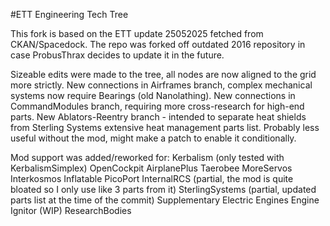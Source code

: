 #ETT
Engineering Tech Tree

This fork is based on the ETT update 25052025 fetched from CKAN/Spacedock. The repo was forked off outdated 2016 repository in case ProbusThrax decides to update it in the future.


Sizeable edits were made to the tree, all nodes are now aligned to the grid more strictly.
New connections in Airframes branch, complex mechanical systems now require Bearings (old Nanolathing).
New connections in CommandModules branch, requiring more cross-research for high-end parts.
New Ablators-Reentry branch - intended to separate heat shields from Sterling Systems extensive heat management parts list. Probably less useful without the mod, might make a patch to enable it conditionally.


Mod support was added/reworked for:
Kerbalism (only tested with KerbalismSimplex)
OpenCockpit
AirplanePlus
Taerobee
MoreServos
Interkosmos
Inflatable PicoPort
InternalRCS (partial, the mod is quite bloated so I only use like 3 parts from it)
SterlingSystems (partial, updated parts list at the time of the commit)
Supplementary Electric Engines
Engine Ignitor (WIP)
ResearchBodies